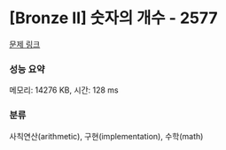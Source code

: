 # [Bronze II] 숫자의 개수 - 2577 

[문제 링크](https://www.acmicpc.net/problem/2577) 

### 성능 요약

메모리: 14276 KB, 시간: 128 ms

### 분류

사칙연산(arithmetic), 구현(implementation), 수학(math)

